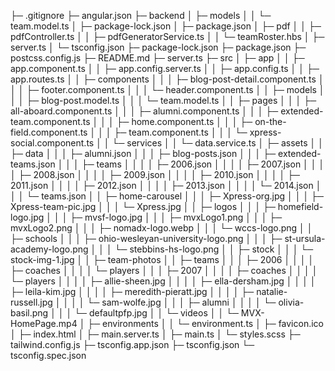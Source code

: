 ├─ .gitignore
├─ angular.json
├─ backend
│ ├─ models
│ │ └─ team.model.ts
│ ├─ package-lock.json
│ ├─ package.json
│ ├─ pdf
│ │ ├─ pdfController.ts
│ │ ├─ pdfGeneratorService.ts
│ │ └─ teamRoster.hbs
│ ├─ server.ts
│ └─ tsconfig.json
├─ package-lock.json
├─ package.json
├─ postcss.config.js
├─ README.md
├─ server.ts
├─ src
│ ├─ app
│ │ ├─ app.component.ts
│ │ ├─ app.config.server.ts
│ │ ├─ app.config.ts
│ │ ├─ app.routes.ts
│ │ ├─ components
│ │ │ ├─ blog-post-detail.component.ts
│ │ │ ├─ footer.component.ts
│ │ │ └─ header.component.ts
│ │ ├─ models
│ │ │ ├─ blog-post.model.ts
│ │ │ └─ team.model.ts
│ │ ├─ pages
│ │ │ ├─ all-aboard.component.ts
│ │ │ ├─ alumni.component.ts
│ │ │ ├─ extended-team.component.ts
│ │ │ ├─ home.component.ts
│ │ │ ├─ on-the-field.component.ts
│ │ │ ├─ team.component.ts
│ │ │ └─ xpress-social.component.ts
│ │ └─ services
│ │ └─ data.service.ts
│ ├─ assets
│ │ ├─ data
│ │ │ ├─ alumni.json
│ │ │ ├─ blog-posts.json
│ │ │ ├─ extended-teams.json
│ │ │ ├─ teams
│ │ │ │ ├─ 2006.json
│ │ │ │ ├─ 2007.json
│ │ │ │ ├─ 2008.json
│ │ │ │ ├─ 2009.json
│ │ │ │ ├─ 2010.json
│ │ │ │ ├─ 2011.json
│ │ │ │ ├─ 2012.json
│ │ │ │ ├─ 2013.json
│ │ │ │ └─ 2014.json
│ │ │ └─ teams.json
│ │ ├─ home-carousel
│ │ │ ├─ Xpress-org.jpg
│ │ │ ├─ Xpress-team-pic.jpg
│ │ │ └─ Xpress.jpg
│ │ ├─ logos
│ │ │ ├─ homefield-logo.jpg
│ │ │ ├─ mvsf-logo.jpg
│ │ │ ├─ mvxLogo1.png
│ │ │ ├─ mvxLogo2.png
│ │ │ ├─ nomadx-logo.webp
│ │ │ └─ wccs-logo.png
│ │ ├─ schools
│ │ │ ├─ ohio-wesleyan-university-logo.png
│ │ │ ├─ st-ursula-academy-logo.png
│ │ │ └─ stebbins-hs-logo.png
│ │ ├─ stock
│ │ │ └─ stock-img-1.jpg
│ │ ├─ team-photos
│ │ ├─ teams
│ │ │ ├─ 2006
│ │ │ │ ├─ coaches
│ │ │ │ └─ players
│ │ │ ├─ 2007
│ │ │ │ ├─ coaches
│ │ │ │ └─ players
│ │ │ │ ├─ allie-sheen.jpg
│ │ │ │ ├─ ella-dersham.jpg
│ │ │ │ ├─ leila-kim.jpg
│ │ │ │ ├─ meredith-pieratt.jpg
│ │ │ │ ├─ natalie-russell.jpg
│ │ │ │ └─ sam-wolfe.jpg
│ │ │ ├─ alumni
│ │ │ │ └─ olivia-basil.png
│ │ │ └─ defaultpfp.jpg
│ │ └─ videos
│ │ └─ MVX-HomePage.mp4
│ ├─ environments
│ │ └─ environment.ts
│ ├─ favicon.ico
│ ├─ index.html
│ ├─ main.server.ts
│ ├─ main.ts
│ └─ styles.scss
├─ tailwind.config.js
├─ tsconfig.app.json
├─ tsconfig.json
└─ tsconfig.spec.json

```

```
